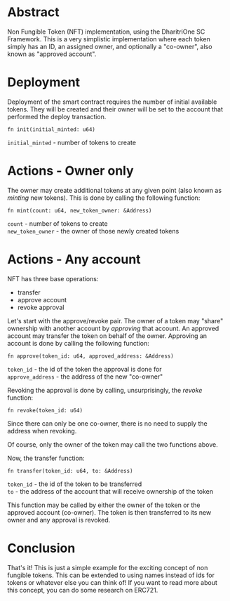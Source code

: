 # Abstract

Non Fungible Token (NFT) implementation, using the DharitriOne SC Framework. This is a very simplistic implementation where each token simply has an ID, an assigned owner, and optionally a "co-owner", also known as "approved account".

# Deployment

Deployment of the smart contract requires the number of initial available tokens. They will be created and their owner will be set to the account that performed the deploy transaction.

```
fn init(initial_minted: u64)
```

`initial_minted` - number of tokens to create

# Actions - Owner only

The owner may create additional tokens at any given point (also known as _minting_ new tokens). This is done by calling the following function:

```
fn mint(count: u64, new_token_owner: &Address)
```

`count` - number of tokens to create  
`new_token_owner` - the owner of those newly created tokens  

# Actions - Any account

NFT has three base operations:
- transfer
- approve account
- revoke approval

Let's start with the approve/revoke pair. The owner of a token may "share" ownership with another account by _approving_ that account. An approved account may transfer the token on behalf of the owner. Approving an account is done by calling the following function:

```
fn approve(token_id: u64, approved_address: &Address)
```

`token_id` - the id of the token the approval is done for  
`approve_address` - the address of the new "co-owner"  

Revoking the approval is done by calling, unsurprisingly, the _revoke_ function:

```
fn revoke(token_id: u64)
```

Since there can only be one co-owner, there is no need to supply the address when revoking.

Of course, only the owner of the token may call the two functions above.

Now, the transfer function:

```
fn transfer(token_id: u64, to: &Address)
```

`token_id` - the id of the token to be transferred  
`to` - the address of the account that will receive ownership of the token  

This function may be called by either the owner of the token or the approved account (co-owner). The token is then transferred to its new owner and any approval is revoked.

# Conclusion

That's it! This is just a simple example for the exciting concept of non fungible tokens. This can be extended to using names instead of ids for tokens or whatever else you can think of! If you want to read more about this concept, you can do some research on ERC721.
